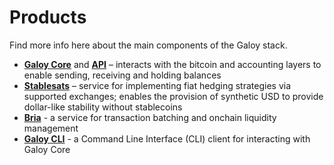 # Products

Find more info here about the main components of the Galoy stack.

* **[Galoy Core](/products/galoy-core)** and **[API](/products/api)** – interacts with the bitcoin and accounting layers to enable sending, receiving and holding balances
* **[Stablesats](/products/stablesats)** – service for implementing fiat hedging strategies via supported exchanges; enables the provision of synthetic USD to provide dollar-like stability without stablecoins
* **[Bria](/products/bria)** - a service for transaction batching and onchain liquidity management
* **[Galoy CLI](/products/galoy-cli)** - a Command Line Interface (CLI) client for interacting with Galoy Core
